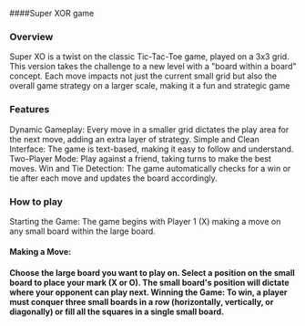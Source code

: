####Super XOR game

<h3>Overview</h3>
<p>Super XO is a twist on the classic Tic-Tac-Toe game, played on a 3x3 grid. This version takes the challenge to a new level with a "board within a board" concept. Each move impacts not just the current small grid but also the overall game strategy on a larger scale, making it a fun and strategic game</p>

<h3>Features</h3>

<p>
  Dynamic Gameplay: Every move in a smaller grid dictates the play area for the next move, adding an extra layer of strategy.
  Simple and Clean Interface: The game is text-based, making it easy to follow and understand.
  Two-Player Mode: Play against a friend, taking turns to make the best moves.
  Win and Tie Detection: The game automatically checks for a win or tie after each move and updates the board accordingly.
</p>

<h3>How to play</h3>
<p>
  <p>Starting the Game: The game begins with Player 1 (X) making a move on any small board within the large board.</p>
  <h4>Making a Move:<h4>
    Choose the large board you want to play on.
    Select a position on the small board to place your mark (X or O).
    The small board's position will dictate where your opponent can play next.
    Winning the Game: To win, a player must conquer three small boards in a row (horizontally, vertically, or diagonally) or fill all the squares in a single small board.
</p>
